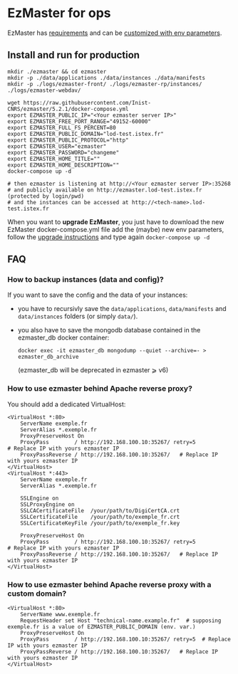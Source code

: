 # EzMaster for ops

EzMaster has [requirements](DEVELOPER.md#requirements) and can be [customized with env parameters](DEVELOPER.md#environment-variables).

## Install and run for production

```shell
mkdir ./ezmaster && cd ezmaster
mkdir -p ./data/applications ./data/instances ./data/manifests
mkdir -p ./logs/ezmaster-front/ ./logs/ezmaster-rp/instances/ ./logs/ezmaster-webdav/

wget https://raw.githubusercontent.com/Inist-CNRS/ezmaster/5.2.1/docker-compose.yml
export EZMASTER_PUBLIC_IP="<Your ezmaster server IP>"
export EZMASTER_FREE_PORT_RANGE="49152-60000"
export EZMASTER_FULL_FS_PERCENT=80
export EZMASTER_PUBLIC_DOMAIN="lod-test.istex.fr"
export EZMASTER_PUBLIC_PROTOCOL="http"
export EZMASTER_USER="ezmaster"
export EZMASTER_PASSWORD="changeme"
export EZMASTER_HOME_TITLE=""
export EZMASTER_HOME_DESCRIPTION=""
docker-compose up -d

# then ezmaster is listening at http://<Your ezmaster server IP>:35268
# and publicly available on http://ezmaster.lod-test.istex.fr (protected by login/pwd)
# and the instances can be accessed at http://<tech-name>.lod-test.istex.fr
```

When you want to **upgrade EzMaster**, you just have to download the new EzMaster docker-compose.yml file add the (maybe) new env parameters, follow the [upgrade instructions](UPGRADE.md) and type again `docker-compose up -d`

## FAQ

### How to backup instances (data and config)?

If you want to save the config and the data of your instances:

* you have to recursivly save the `data/applications`, `data/manifests` and `data/instances` folders (or simply `data/`).
* you also have to save the mongodb database contained in the ezmaster_db docker container:

  ```
  docker exec -it ezmaster_db mongodump --quiet --archive=- > ezmaster_db_archive
  ```

  (ezmaster_db will be deprecated in ezmaster ⩾ v6)

### How to use ezmaster behind Apache reverse proxy?

You should add a dedicated VirtualHost:

```
<VirtualHost *:80>
    ServerName exemple.fr
    ServerAlias *.exemple.fr
    ProxyPreserveHost On
    ProxyPass        / http://192.168.100.10:35267/ retry=5   # Replace IP with yours ezmaster IP
    ProxyPassReverse / http://192.168.100.10:35267/   # Replace IP with yours ezmaster IP
</VirtualHost>
<VirtualHost *:443>
    ServerName exemple.fr
    ServerAlias *.exemple.fr

    SSLEngine on
    SSLProxyEngine on
    SSLCACertificateFile  /your/path/to/DigiCertCA.crt
    SSLCertificateFile    /your/path/to/exemple_fr.crt
    SSLCertificateKeyFile /your/path/to/exemple_fr.key

    ProxyPreserveHost On
    ProxyPass        / http://192.168.100.10:35267/ retry=5   # Replace IP with yours ezmaster IP
    ProxyPassReverse / http://192.168.100.10:35267/   # Replace IP with yours ezmaster IP
</VirtualHost>
```

### How to use ezmaster behind Apache reverse proxy with a custom domain?

```
<VirtualHost *:80>
    ServerName www.exemple.fr
    RequestHeader set Host "technical-name.example.fr"  # supposing exemple.fr is a value of EZMASTER_PUBLIC_DOMAIN (env. var.)
    ProxyPreserveHost On
    ProxyPass        / http://192.168.100.10:35267/ retry=5  # Replace IP with yours ezmaster IP
    ProxyPassReverse / http://192.168.100.10:35267/   # Replace IP with yours ezmaster IP
</VirtualHost>
```
